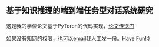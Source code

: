 ## 基于知识推理的端到端任务型对话系统研究

这是我的学位论文基于PyTorch的代码实现，[论文传送门](https://github.com/scoyer)

如果没有知网的权限，也可以[email]((mailto:xxu@ir.hit.edu.cn))我人工发一份。Have Fun!:)
